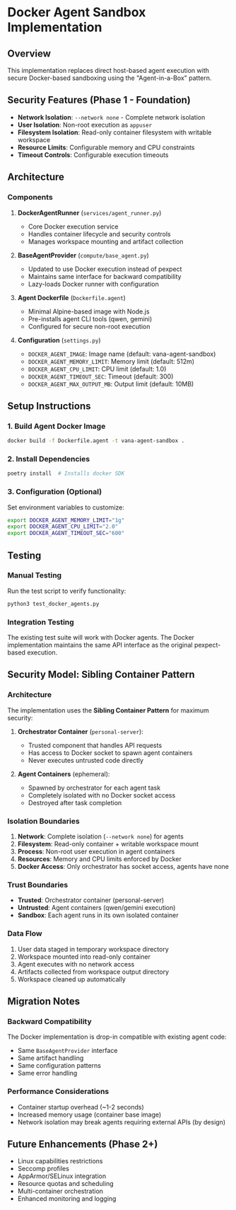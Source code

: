 # Docker Agent Sandbox Implementation

## Overview

This implementation replaces direct host-based agent execution with secure Docker-based sandboxing using the "Agent-in-a-Box" pattern.

## Security Features (Phase 1 - Foundation)

- **Network Isolation**: `--network none` - Complete network isolation
- **User Isolation**: Non-root execution as `appuser`
- **Filesystem Isolation**: Read-only container filesystem with writable workspace
- **Resource Limits**: Configurable memory and CPU constraints
- **Timeout Controls**: Configurable execution timeouts

## Architecture

### Components

1. **DockerAgentRunner** (`services/agent_runner.py`)
   - Core Docker execution service
   - Handles container lifecycle and security controls
   - Manages workspace mounting and artifact collection

2. **BaseAgentProvider** (`compute/base_agent.py`)
   - Updated to use Docker execution instead of pexpect
   - Maintains same interface for backward compatibility
   - Lazy-loads Docker runner with configuration

3. **Agent Dockerfile** (`Dockerfile.agent`)
   - Minimal Alpine-based image with Node.js
   - Pre-installs agent CLI tools (qwen, gemini)
   - Configured for secure non-root execution

4. **Configuration** (`settings.py`)
   - `DOCKER_AGENT_IMAGE`: Image name (default: vana-agent-sandbox)
   - `DOCKER_AGENT_MEMORY_LIMIT`: Memory limit (default: 512m)
   - `DOCKER_AGENT_CPU_LIMIT`: CPU limit (default: 1.0)
   - `DOCKER_AGENT_TIMEOUT_SEC`: Timeout (default: 300)
   - `DOCKER_AGENT_MAX_OUTPUT_MB`: Output limit (default: 10MB)

## Setup Instructions

### 1. Build Agent Docker Image

```bash
docker build -f Dockerfile.agent -t vana-agent-sandbox .
```

### 2. Install Dependencies

```bash
poetry install  # Installs docker SDK
```

### 3. Configuration (Optional)

Set environment variables to customize:

```bash
export DOCKER_AGENT_MEMORY_LIMIT="1g"
export DOCKER_AGENT_CPU_LIMIT="2.0"
export DOCKER_AGENT_TIMEOUT_SEC="600"
```

## Testing

### Manual Testing

Run the test script to verify functionality:

```bash
python3 test_docker_agents.py
```

### Integration Testing

The existing test suite will work with Docker agents. The Docker implementation maintains the same API interface as the original pexpect-based execution.

## Security Model: Sibling Container Pattern

### Architecture

The implementation uses the **Sibling Container Pattern** for maximum security:

1. **Orchestrator Container** (`personal-server`):
   - Trusted component that handles API requests
   - Has access to Docker socket to spawn agent containers
   - Never executes untrusted code directly

2. **Agent Containers** (ephemeral):
   - Spawned by orchestrator for each agent task
   - Completely isolated with no Docker socket access
   - Destroyed after task completion

### Isolation Boundaries

1. **Network**: Complete isolation (`--network none`) for agents
2. **Filesystem**: Read-only container + writable workspace mount
3. **Process**: Non-root user execution in agent containers
4. **Resources**: Memory and CPU limits enforced by Docker
5. **Docker Access**: Only orchestrator has socket access, agents have none

### Trust Boundaries

- **Trusted**: Orchestrator container (personal-server)
- **Untrusted**: Agent containers (qwen/gemini execution)
- **Sandbox**: Each agent runs in its own isolated container

### Data Flow

1. User data staged in temporary workspace directory
2. Workspace mounted into read-only container
3. Agent executes with no network access
4. Artifacts collected from workspace output directory
5. Workspace cleaned up automatically

## Migration Notes

### Backward Compatibility

The Docker implementation is drop-in compatible with existing agent code:

- Same `BaseAgentProvider` interface
- Same artifact handling
- Same configuration patterns
- Same error handling

### Performance Considerations

- Container startup overhead (~1-2 seconds)
- Increased memory usage (container base image)
- Network isolation may break agents requiring external APIs (by design)

## Future Enhancements (Phase 2+)

- Linux capabilities restrictions
- Seccomp profiles
- AppArmor/SELinux integration
- Resource quotas and scheduling
- Multi-container orchestration
- Enhanced monitoring and logging